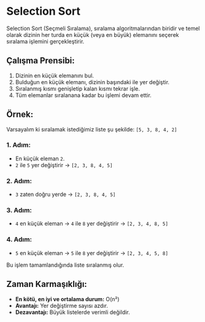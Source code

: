 # Selection Sort

Selection Sort (Seçmeli Sıralama), sıralama algoritmalarından biridir ve temel olarak dizinin her turda en küçük (veya en büyük) elemanını seçerek sıralama işlemini gerçekleştirir.

## Çalışma Prensibi:
1. Dizinin en küçük elemanını bul.
2. Bulduğun en küçük elemanı, dizinin başındaki ile yer değiştir.
3. Sıralanmış kısmı genişletip kalan kısmı tekrar işle.
4. Tüm elemanlar sıralanana kadar bu işlemi devam ettir.

## Örnek:
Varsayalım ki sıralamak istediğimiz liste şu şekilde: `[5, 3, 8, 4, 2]`

### 1. Adım:
- En küçük eleman `2`. 
- `2` ile `5` yer değiştirir → `[2, 3, 8, 4, 5]`

### 2. Adım:
- `3` zaten doğru yerde → `[2, 3, 8, 4, 5]`

### 3. Adım:
- `4` en küçük eleman → `4` ile `8` yer değiştirir → `[2, 3, 4, 8, 5]`

### 4. Adım:
- `5` en küçük eleman → `5` ile `8` yer değiştirir → `[2, 3, 4, 5, 8]`

Bu işlem tamamlandığında liste sıralanmış olur.

## Zaman Karmaşıklığı:
- **En kötü, en iyi ve ortalama durum:** O(n²)
- **Avantajı:** Yer değiştirme sayısı azdır.
- **Dezavantajı:** Büyük listelerde verimli değildir.
